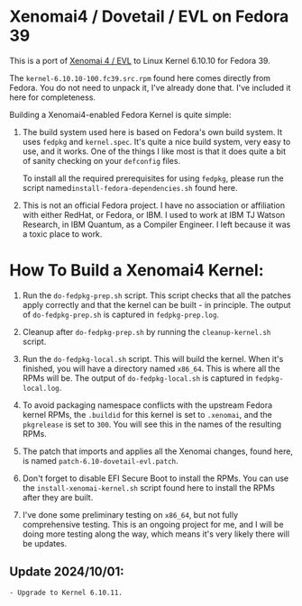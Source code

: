# Xenomai4 / Dovetail / EVL on Fedora 39

This is a port of [Xenomai 4 / EVL](https://v4.xenomai.org/) to Linux Kernel 6.10.10 for Fedora 39.

The `kernel-6.10.10-100.fc39.src.rpm` found here comes directly from Fedora. You do not need to unpack it, I've already done that. I've included it here for completeness.

Building a Xenomai4-enabled Fedora Kernel is quite simple:

1. The build system used here is based on Fedora's own build system. It uses `fedpkg` and `kernel.spec`. It's quite a nice build system, very easy to use, and it works. One of the things I like most is that it does quite a bit of sanity checking on your `defconfig` files.

   To install all the required prerequisites for using `fedpkg`, please run the script named`install-fedora-dependencies.sh` found here.

2. This is not an official Fedora project. I have no association or affiliation with either RedHat, or Fedora, or IBM. I used to work at IBM TJ Watson Research, in IBM Quantum, as a Compiler Engineer. I left because it was a toxic place to work.

# How To Build a Xenomai4 Kernel:

1. Run the `do-fedpkg-prep.sh` script. This script checks that all the patches apply correctly and that the kernel can be built - in principle. The output of `do-fedpkg-prep.sh` is captured in `fedpkg-prep.log`.

2. Cleanup after `do-fedpkg-prep.sh` by running the `cleanup-kernel.sh` script.

3. Run the `do-fedpkg-local.sh` script. This will build the kernel. When it's finished, you will have a directory named `x86_64`. This is where all the RPMs will be. The output of `do-fedpkg-local.sh` is captured in `fedpkg-local.log`.

4. To avoid packaging namespace conflicts with the upstream Fedora kernel RPMs, the `.buildid` for this kernel is set to `.xenomai`, and the `pkgrelease` is set to `300`. You will see this in the names of the resulting RPMs.

5. The patch that imports and applies all the Xenomai changes, found here, is named `patch-6.10-dovetail-evl.patch`.

6. Don't forget to disable EFI Secure Boot to install the RPMs. You can use the `install-xenomai-kernel.sh` script found here to install the RPMs after they are built.

7. I've done some preliminary testing on `x86_64`, but not fully comprehensive testing. This is an ongoing project for me, and I will be doing more testing along the way, which means it's very likely there will be updates.

Update 2024/10/01:
------------------
    - Upgrade to Kernel 6.10.11.

